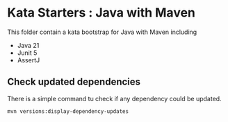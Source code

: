 # Kata Starters : Java with Maven

This folder contain a kata bootstrap for Java with Maven including

- Java 21
- Junit 5
- AssertJ

## Check updated dependencies

There is a simple command tu check if any dependency could be updated.

```shell
mvn versions:display-dependency-updates
```
